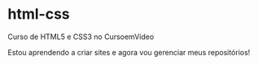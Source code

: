 # html-css
 Curso de HTML5 e CSS3 no CursoemVídeo

 Estou aprendendo a criar sites e agora vou gerenciar meus repositórios!
